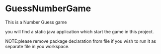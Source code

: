 # GuessNumberGame

This is a Number Guess game 

you will find a static java application which start the game in this project.

NOTE:please remove package declaration from file  if you wish to run it as separate file in you workspace.
